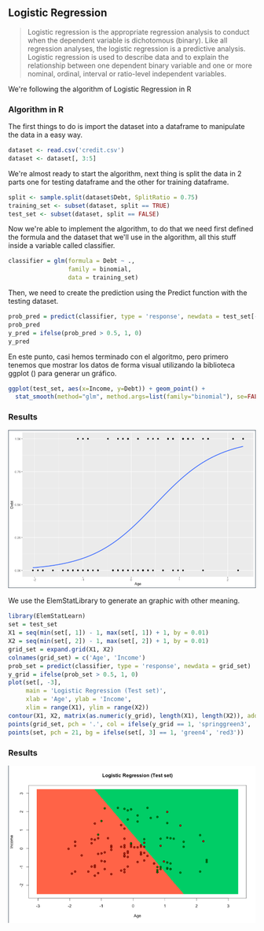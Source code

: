 ## Logistic Regression

> Logistic regression is the appropriate regression analysis to conduct when the dependent variable is dichotomous (binary). Like all regression analyses, the logistic regression is a predictive analysis. Logistic regression is used to describe data and to explain the relationship between one dependent binary variable and one or more nominal, ordinal, interval or ratio-level independent variables.

We're following the algorithm of Logistic Regression in R

### Algorithm in R

The first things to do is import the dataset into a dataframe to manipulate the data in a easy way.

```r
dataset <- read.csv('credit.csv')
dataset <- dataset[, 3:5]
```

We're almost ready to start the algorithm, next thing is split the data in 2 parts one for testing dataframe and the other for training dataframe.

```r
split <- sample.split(dataset$Debt, SplitRatio = 0.75)
training_set <- subset(dataset, split == TRUE)
test_set <- subset(dataset, split == FALSE)
```

Now we're able to implement the algorithm, to do that we need first defined the formula and the dataset that we'll use in the algorithm, all this stuff inside a variable called classifier.

```r
classifier = glm(formula = Debt ~ .,
                 family = binomial,
                 data = training_set)
```

Then, we need to create the prediction using the Predict function with the testing dataset.

```r
prob_pred = predict(classifier, type = 'response', newdata = test_set[-3])
prob_pred
y_pred = ifelse(prob_pred > 0.5, 1, 0)
y_pred
```

En este punto, casi hemos terminado con el algoritmo, pero primero tenemos que mostrar los datos de forma visual utilizando la biblioteca ggplot () para generar un gráfico.

```r
ggplot(test_set, aes(x=Income, y=Debt)) + geom_point() +
  stat_smooth(method="glm", method.args=list(family="binomial"), se=FALSE)
```

### Results

![Logistic-Regression](result2.png)

We use the ElemStatLibrary to generate an graphic with other meaning.

```r
library(ElemStatLearn)
set = test_set
X1 = seq(min(set[, 1]) - 1, max(set[, 1]) + 1, by = 0.01)
X2 = seq(min(set[, 2]) - 1, max(set[, 2]) + 1, by = 0.01)
grid_set = expand.grid(X1, X2)
colnames(grid_set) = c('Age', 'Income')
prob_set = predict(classifier, type = 'response', newdata = grid_set)
y_grid = ifelse(prob_set > 0.5, 1, 0)
plot(set[, -3],
     main = 'Logistic Regression (Test set)',
     xlab = 'Age', ylab = 'Income',
     xlim = range(X1), ylim = range(X2))
contour(X1, X2, matrix(as.numeric(y_grid), length(X1), length(X2)), add = TRUE)
points(grid_set, pch = '.', col = ifelse(y_grid == 1, 'springgreen3', 'tomato'))
points(set, pch = 21, bg = ifelse(set[, 3] == 1, 'green4', 'red3'))
```

### Results

![Logistic-Regression](result1.png)
